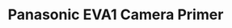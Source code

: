---
layout: course
title: Panasonic EVA1 Camera Primer
educator: AbelCine Team
image: /assets/images/courses/panasonic-eva1-camera-primer.jpg
course_url: https://www.mzed.com/courses/panasonic-eva1
description: Master the Panasonic AU-EVA1 cinema camera's features and operations for productions of any size, from solo shoots to multi-camera setups.
lessons: 9
runtime: 59m
position: 43
topics: cinematography, filmmaking
show_stats: true
show_pricing: true
--- 
